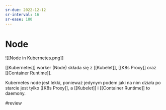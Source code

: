 ```yaml
---
sr-due: 2022-12-12
sr-interval: 16
sr-ease: 180
---
```


# Node

![[Node in Kubernetes.png]]

[[Kubernetes]] worker (Node) składa się z [[Kubelet]], [[K8s Proxy]] oraz [[Container Runtime]].

Kubernetes node jest lekki, ponieważ jedynym podem jaki na nim działa po starcie jest tylko [[K8s Proxy]], a [[Kubelet]] i [[Container Runtime]] to daemony.


#review 